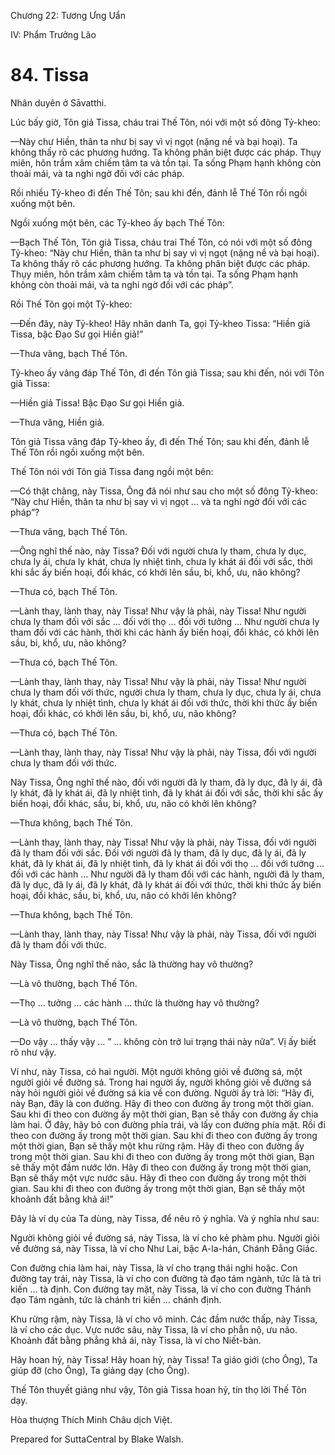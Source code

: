  

Chương 22: Tương Ưng Uẩn

IV: Phẩm Trưởng Lão

# 84\. Tissa

Nhân duyên ở Sāvatthi.

Lúc bấy giờ, Tôn giả Tissa, cháu trai Thế Tôn, nói với một số đông Tỷ-kheo:

—Này chư Hiền, thân ta như bị say vì vị ngọt (nặng nề và bại hoại). Ta không thấy rõ các phương hướng. Ta không phân biệt được các pháp. Thụy miên, hôn trầm xâm chiếm tâm ta và tồn tại. Ta sống Phạm hạnh không còn thoải mái, và ta nghi ngờ đối với các pháp.

Rồi nhiều Tỷ-kheo đi đến Thế Tôn; sau khi đến, đảnh lễ Thế Tôn rồi ngồi xuống một bên.

Ngồi xuống một bên, các Tỷ-kheo ấy bạch Thế Tôn:

—Bạch Thế Tôn, Tôn giả Tissa, cháu trai Thế Tôn, có nói với một số đông Tỷ-kheo: “Này chư Hiền, thân ta như bị say vì vị ngọt (nặng nề và bại hoại). Ta không thấy rõ các phương hướng. Ta không phân biệt được các pháp. Thụy miên, hôn trầm xâm chiếm tâm ta và tồn tại. Ta sống Phạm hạnh không còn thoải mái, và ta nghi ngờ đối với các pháp”.

Rồi Thế Tôn gọi một Tỷ-kheo:

—Ðến đây, này Tỷ-kheo! Hãy nhân danh Ta, gọi Tỷ-kheo Tissa: “Hiền giả Tissa, bậc Ðạo Sư gọi Hiền giả!”

—Thưa vâng, bạch Thế Tôn.

Tỷ-kheo ấy vâng đáp Thế Tôn, đi đến Tôn giả Tissa; sau khi đến, nói với Tôn giả Tissa:

—Hiền giả Tissa! Bậc Ðạo Sư gọi Hiền giả.

—Thưa vâng, Hiền giả.

Tôn giả Tissa vâng đáp Tỷ-kheo ấy, đi đến Thế Tôn; sau khi đến, đảnh lễ Thế Tôn rồi ngồi xuống một bên.

Thế Tôn nói với Tôn giả Tissa đang ngồi một bên:

—Có thật chăng, này Tissa, Ông đã nói như sau cho một số đông Tỷ-kheo: “Này chư Hiền, thân ta như bị say vì vị ngọt … và ta nghi ngờ đối với các pháp”?

—Thưa vâng, bạch Thế Tôn.

—Ông nghĩ thế nào, này Tissa? Ðối với người chưa ly tham, chưa ly dục, chưa ly ái, chưa ly khát, chưa ly nhiệt tình, chưa ly khát ái đối với sắc, thời khi sắc ấy biến hoại, đổi khác, có khởi lên sầu, bi, khổ, ưu, não không?

—Thưa có, bạch Thế Tôn.

—Lành thay, lành thay, này Tissa! Như vậy là phải, này Tissa! Như người chưa ly tham đối với sắc … đối với thọ … đối với tưởng … Như người chưa ly tham đối với các hành, thời khi các hành ấy biến hoại, đổi khác, có khởi lên sầu, bi, khổ, ưu, não không?

—Thưa có, bạch Thế Tôn.

—Lành thay, lành thay, này Tissa! Như vậy là phải, này Tissa! Như người chưa ly tham đối với thức, người chưa ly tham, chưa ly dục, chưa ly ái, chưa ly khát, chưa ly nhiệt tình, chưa ly khát ái đối với thức, thời khi thức ấy biến hoại, đổi khác, có khởi lên sầu, bi, khổ, ưu, não không?

—Thưa có, bạch Thế Tôn.

—Lành thay, lành thay, này Tissa! Như vậy là phải, này Tissa, đối với người chưa ly tham đối với thức.

Này Tissa, Ông nghĩ thế nào, đối với người đã ly tham, đã ly dục, đã ly ái, đã ly khát, đã ly khát ái, đã ly nhiệt tình, đã ly khát ái đối với sắc, thời khi sắc ấy biến hoại, đổi khác, sầu, bi, khổ, ưu, não có khởi lên không?

—Thưa không, bạch Thế Tôn.

—Lành thay, lành thay, này Tissa! Như vậy là phải, này Tissa, đối với người đã ly tham đối với sắc. Ðối với người đã ly tham, đã ly dục, đã ly ái, đã ly khát, đã ly khát ái, đã ly nhiệt tình, đã ly khát ái đối với thọ … đối với tưởng … đối với các hành … Như người đã ly tham đối với các hành, người đã ly tham, đã ly dục, đã ly ái, đã ly khát, đã ly khát ái đối với thức, thời khi thức ấy biến hoại, đổi khác, sầu, bi, khổ, ưu, não có khởi lên không?

—Thưa không, bạch Thế Tôn.

—Lành thay, lành thay, này Tissa! Như vậy là phải, này Tissa, đối với người đã ly tham đối với thức.

Này Tissa, Ông nghĩ thế nào, sắc là thường hay vô thường?

—Là vô thường, bạch Thế Tôn.

—Thọ … tưởng … các hành … thức là thường hay vô thường?

—Là vô thường, bạch Thế Tôn.

—Do vậy … thấy vậy … ” … không còn trở lui trạng thái này nữa”. Vị ấy biết rõ như vậy.

Ví như, này Tissa, có hai người. Một người không giỏi về đường sá, một người giỏi về đường sá. Trong hai người ấy, người không giỏi về đường sá này hỏi người giỏi về đường sá kia về con đường. Người ấy trả lời: “Hãy đi, này Bạn, đây là con đường. Hãy đi theo con đường ấy trong một thời gian. Sau khi đi theo con đường ấy một thời gian, Bạn sẽ thấy con đường ấy chia làm hai. Ở đây, hãy bỏ con đường phía trái, và lấy con đường phía mặt. Rồi đi theo con đường ấy trong một thời gian. Sau khi đi theo con đường ấy trong một thời gian, Bạn sẽ thấy một khu rừng rậm. Hãy đi theo con đường ấy trong một thời gian. Sau khi đi theo con đường ấy trong một thời gian, Bạn sẽ thấy một đầm nước lớn. Hãy đi theo con đường ấy trong một thời gian, Bạn sẽ thấy một vực nước sâu. Hãy đi theo con đường ấy trong một thời gian. Sau khi đi theo con đường ấy trong một thời gian, Bạn sẽ thấy một khoảnh đất bằng khả ái!”

Ðây là ví dụ của Ta dùng, này Tissa, để nêu rõ ý nghĩa. Và ý nghĩa như sau:

Người không giỏi về đường sá, này Tissa, là ví cho kẻ phàm phu. Người giỏi về đường sá, này Tissa, là ví cho Như Lai, bậc A-la-hán, Chánh Ðẳng Giác.

Con đường chia làm hai, này Tissa, là ví cho trạng thái nghi hoặc. Con đường tay trái, này Tissa, là ví cho con đường tà đạo tám ngành, tức là tà tri kiến … tà định. Con đường tay mặt, này Tissa, là ví cho con đường Thánh đạo Tám ngành, tức là chánh tri kiến … chánh định.

Khu rừng rậm, này Tissa, là ví cho vô minh. Các đầm nước thấp, này Tissa, là ví cho các dục. Vực nước sâu, này Tissa, là ví cho phẫn nộ, ưu não. Khoảnh đất bằng phẳng khả ái, này Tissa, là ví cho Niết-bàn.

Hãy hoan hỷ, này Tissa! Hãy hoan hỷ, này Tissa! Ta giáo giới (cho Ông), Ta giúp đỡ (cho Ông), Ta giảng dạy (cho Ông).

Thế Tôn thuyết giảng như vậy, Tôn giả Tissa hoan hỷ, tín thọ lời Thế Tôn dạy.

Hòa thượng Thích Minh Châu dịch Việt.

Prepared for SuttaCentral by Blake Walsh.